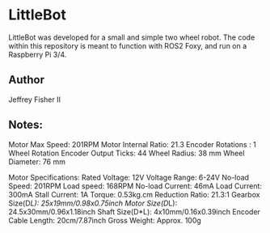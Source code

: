 # LittleBot
LittleBot was developed for a small and simple two wheel robot. The code within this repository is meant to function with ROS2 Foxy, and run on a Raspberry Pi 3/4. 

## Author
Jeffrey Fisher II

## Notes:
Motor Max Speed: 201RPM 
Motor Internal Ratio: 21.3 Encoder Rotations : 1 Wheel Rotation 
Encoder Output Ticks: 44
Wheel Radius: 38 mm
Wheel Diameter: 76 mm 

Motor Specifications:
Rated Voltage: 12V
Voltage Range: 6-24V
No-load Speed: 201RPM
Load speed: 168RPM
No-load Current: 46mA
Load Current: 300mA
Stall Current: 1A
Torque: 0.53kg.cm
Reduction Ratio: 21.3:1
Gearbox Size(D*L): 25x19mm/0.98x0.75inch
Motor Size(D*L): 24.5x30mm/0.96x1.18inch
Shaft Size(D*L): 4x10mm/0.16x0.39inch
Encoder Cable Length: 20cm/7.87inch
Gross Weight: Approx. 100g
